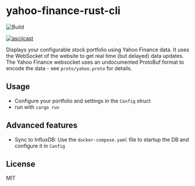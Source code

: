 # yahoo-finance-rust-cli

![Build](https://github.com/lukstei/yahoo-finance-rust-cli/actions/workflows/rust.yml/badge.svg)

[![asciicast](https://asciinema.org/a/4QZc1Owwe6LJJaW6zhu8eN5eo.svg)](https://asciinema.org/a/4QZc1Owwe6LJJaW6zhu8eN5eo)

Displays your configurable stock portfolio using Yahoo Finance data. It uses the WebSocket of the website to get real time (but delayed) data updates.
The Yahoo Finance websocket uses an undocumented ProtoBuf format to encode the data - see `proto/yahoo.proto` for details.

## Usage

- Configure your portfolio and settings in the `Config` struct
- run with `cargo run`

## Advanced features

- Sync to InfluxDB: Use the `docker-compose.yaml` file to startup the DB and configure it in `Config`

## License

MIT
